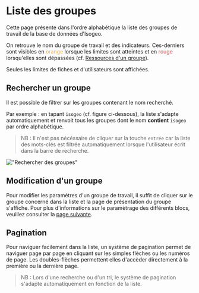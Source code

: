 # Liste des groupes

Cette page présente dans l'ordre alphabétique la liste des groupes de travail de la base de données d'Isogeo.

On retrouve le nom du groupe de travail et des indicateurs. Ces-derniers sont visibles en  <span style="color:#f0ad4e">orange</span> lorsque les limites sont atteintes et en <span style="color:#d9534f">rouge</span> lorsqu'elles sont dépassées (cf. [Ressources d'un groupe](/fr/groups/details.md#ressources)).

Seules les limites de fiches et d'utilisateurs sont affichées.

## Rechercher un groupe

Il est possible de filtrer sur les groupes contenant le nom recherché.

Par exemple : en tapant `isogeo` (cf. figure ci-dessous), la liste s'adapte automatiquement et renvoit tous les groupes dont le nom **contient** `isogeo` par ordre alphabétique.

> NB : Il n'est pas nécéssaire de cliquer sur la touche `entrée` car la liste des mots-clés est filtrée automatiquement lorsque l'utilisateur écrit dans la barre de recherche.

!["Rechercher des groupes"](/assets/groups_research_isogeo.JPG)

## Modification d'un groupe

Pour modifier les paramètres d'un groupe de travail, il suffit de cliquer sur le groupe concerné dans la liste et la page de présentation du groupe s'affiche. Pour plus d'informations sur le paramètrage des différents blocs, veuillez consulter la [page suivante](details.md).

## Pagination

Pour naviguer facilement dans la liste, un système de pagination permet de naviguer page par page en cliquant sur les simples flèches ou les numéros de page. Les doubles-flèches permettent elles d'accèder directement à la première ou la dernière page.

> NB : Lors d'une recherche ou d'un tri, le système de pagination s'adapte automatiquement en fonction de la liste.